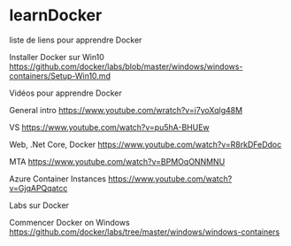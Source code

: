 # learnDocker

liste de liens pour apprendre Docker

Installer Docker sur Win10
https://github.com/docker/labs/blob/master/windows/windows-containers/Setup-Win10.md


Vidéos pour apprendre Docker

  General intro
  https://www.youtube.com/wratch?v=i7yoXqlg48M

  VS
  https://www.youtube.com/watch?v=pu5hA-BHUEw
  
  Web, .Net Core, Docker
  https://www.youtube.com/watch?v=R8rkDFeDdoc  

  MTA
  https://www.youtube.com/watch?v=BPMOqONNMNU
  
  Azure Container Instances
  https://www.youtube.com/watch?v=GjqAPQqatcc
  
Labs sur Docker

  Commencer Docker on Windows
  https://github.com/docker/labs/tree/master/windows/windows-containers

